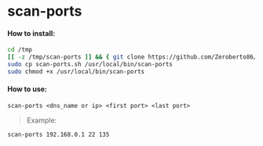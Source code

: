 # scan-ports

#### How to install:

```bash
cd /tmp
[[ -z /tmp/scan-ports ]] && { git clone https://github.com/Zeroberto86/scan-ports.git; cd scan-ports; } || { cd scan-ports; git pull origin; }
sudo cp scan-ports.sh /usr/local/bin/scan-ports
sudo chmod +x /usr/local/bin/scan-ports
```

#### How to use:

`scan-ports <dns_name or ip> <first port> <last port>`

> Example:

```bash
scan-ports 192.168.0.1 22 135
```